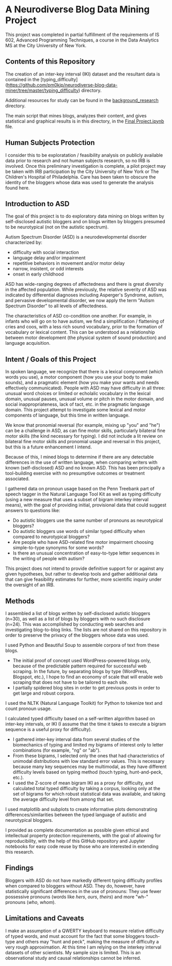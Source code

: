 # A Neurodiverse Blog Data Mining Project

This project was completed in partial fulfillment of the requirements of IS 602, Advanced Programming Techniques, a course in the Data Analytics MS at the City University of New York.

## Contents of this Repository

The creation of an inter-key interval (IKI) dataset and the resultant data is contained in the [typing_difficulty] (https://github.com/pm0kjp/neurodiverse-blog-data-miner/tree/master/typing_difficulty) directory.

Additional resources for study can be found in the [background_research](https://github.com/pm0kjp/neurodiverse-blog-data-miner/blob/master/background_research/) directory.

The main script that mines blogs, analyzes their content, and gives statistical and graphical results is in this directory, in the [Final Project.ipynb](Final%20Project.ipynb) file.

## Human Subjects Protection

I consider this to be exploratation / feasibility analysis on publicly available data prior to research and not human subjects research, so no IRB is involved.  Once this preliminary investigation is complete, a pilot project may be taken with IRB participation by the City University of New York or The Children's Hospital of Philadelphia.  Care has been taken to obscure the identity of the bloggers whose data was used to generate the analysis found here. 

## Introduction to ASD

The goal of this project is to do exploratory data mining on blogs written by self-disclosed autistic bloggers and on blogs written by bloggers presumed to be neurotypical (not on the autistic spectrum).  

Autism Spectrum Disorder (ASD) is a neurodevelopmental disorder characterized by:
-  difficulty with social interaction
-  language delay and/or impairment
-  repetitive behaviors in movement and/or motor delay
-  narrow, insistent, or odd interests
-  onset in early childhood 

ASD has wide-ranging degrees of affectedness and there is great diversity in the affected population.  While previously, the relative severity of ASD was indicated by differential diagnoses including Asperger's Syndrome, autism, and pervasive developmental disorder, we now apply the term "Autism Spectrum Disorder" to all levels of affectedness. 

The characteristics of ASD co-condition one another.  For example, in infants who will go on to have autism, we find a simplification / flattening of cries and coos, with a less rich sound vocabulary, prior to the formation of vocabulary or lexical content.  This can be understood as a relationship between motor development (the physical system of sound production) and language acquisition. 

## Intent / Goals of this Project

In spoken language, we recognize that there is a lexical component (which words you use), a motor component (how you use your body to make sounds), and a pragmatic element (how you make your wants and needs effectively communicated).  People with ASD may have difficulty in all three: unusual word choices or limited or echolalic vocabulary in the lexical domain, unusual pauses, unusual volume or pitch in the motor domain, and social inappropriateness, lack of tact, etc. in the pragmatic language domain.  This project attempt to investigate some lexical and motor components of language, but this time in written language.

We know that pronomial reversal (for example, mixing up "you" and "he") can be a challenge in ASD, as can fine motor skills, particularly bilateral fine motor skills (the kind necessary for typing). I did not include a lit review on bilateral fine motor skills and pronomial usage and reversal in this project, but this is a future enhancement I intend.

Because of this, I mined blogs to determine if there are any detectable differences in the use of written language, when comparing writers with known (self-disclosed) ASD and no known ASD.  This has been principally a tool-building exercise with no presumptive outcomes or treatment associated.

I gathered data on pronoun usage based on the Penn Treebank part of speech tagger in the Natural Language Tool Kit as well as typing difficulty (using a new measure that uses a subset of bigram interkey interval means), with the goal of providing initial, provisional data that could suggest answers to questions like:

- Do autistic bloggers use the same number of pronouns as neurotypical bloggers?
- Do autistic bloggers use words of similar typed difficulty when compared to neurotypical bloggers?
- Are people who have ASD-related fine motor impairment choosing simple-to-type synonyms for some words?  
- Is there an unusual concentration of easy-to-type letter sequences in the writing of people with autism?  

This project does not intend to provide definitive support for or against any given hypotheses, but rather to develop tools and gather additional data that can give feasibility estimates for further, more scientific inquiry under the oversight of an IRB.  

## Methods

I assembled a list of blogs written by self-disclosed autistic bloggers (n=30), as well as a list of blogs by bloggers with no such disclosure (n=24).  This was accomplished by conducting web searches and investigating blog-to-blog links.  The lists are not shared on this repository in order to preserve the privacy of the bloggers whose data was used.

I used Python and Beautiful Soup to assemble corpora of text from these blogs.
* The initial proof of concept used WordPress-powered blogs only, because of the predictable pattern required for successful web scraping.  In the future, by separating blogs by type (WordPress, Blogspot, etc.), I hope to find an economy of scale that will enable web scraping that does not have to be tailored to each site.  
* I partially spidered blog sites in order to get previous posts in order to get large and robust corpora.

I used the NLTK (Natural Language Toolkit) for Python to tokenize text and count pronoun usage.

I calculated typed difficulty based on a self-written algorithm based on inter-key intervals, or IKI (I assume that the time it takes to execute a bigram sequence is a useful proxy for difficulty).
* I gathered inter-key interval data from several studies of the biomechanics of typing and limited my bigrams of interest only to letter combinations (for example, "ng" or "ab").
* From these bigrams, I selected only the ones that had characteristics of unimodal distributions with low standard error values.  This is necessary because many key sequences may be multimodal, as they have different difficulty levels based on typing method (touch typing, hunt-and-peck, etc.).
* I used the Z-score of mean bigram IKI as a proxy for difficulty, and calculated total typed difficulty by taking a corpus, looking only at the set of bigrams for which robust statistical data was available, and taking the average difficulty level from among that set.

I used matplotlib and subplots to create informative plots demonstrating differences/similarities between the typed language of autistic and neurotypical bloggers.

I provided as complete documentation as possible given ethical and intellectual property protection requirements, with the goal of allowing for reproducibility, with the help of this GitHub repository and Jupyter notebooks for easy code reuse by those who are interested in extending this research.

## Findings

Bloggers with ASD do not have markedly different typing difficulty profiles when compared to bloggers without ASD.  They do, however, have statistically significant differences in the use of pronouns:  They use fewer possessive pronouns (words like _hers_, _ours_, _theirs_) and more "wh-" pronouns (_who_, _whom_).

## Limitations and Caveats

 I make an assumption of a QWERTY keyboard to measure relative difficulty of typed words, and must account for the fact that some bloggers touch-type and others may "hunt and peck", making the measure of difficulty a very rough approximation.  At this time I am relying on the interkey interval datasets of other scientists.  My sample size is limited. This is an observational study and causal relationships cannot be inferred.
